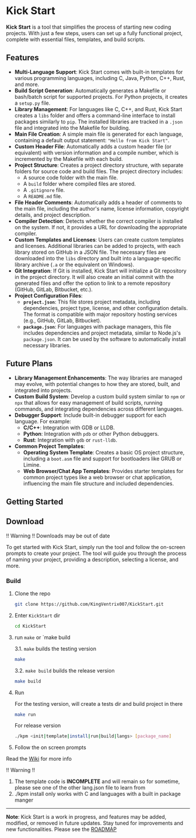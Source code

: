 # Kick Start

**Kick Start** is a tool that simplifies the process of starting new coding projects. With just a few steps, users can set up a fully functional project, complete with essential files, templates, and build scripts.

## Features

- **Multi-Language Support**: Kick Start comes with built-in templates for various programming languages, including C, Java, Python, C++, Rust, and more.
- **Build Script Generation**: Automatically generates a Makefile or bash/batch script for supported projects. For Python projects, it creates a `setup.py` file.
- **Library Management**: For languages like C, C++, and Rust, Kick Start creates a `libs` folder and offers a command-line interface to install packages similarly to `pip`. The installed libraries are tracked in a `.json` file and integrated into the Makefile for building.
- **Main File Creation**: A simple main file is generated for each language, containing a default output statement: `"Hello from Kick Start"`.
- **Custom Header File**: Automatically adds a custom header file (or equivalent) with version information and a compile number, which is incremented by the Makefile with each build.
- **Project Structure**: Creates a project directory structure, with separate folders for source code and build files. The project directory includes:
  - A source code folder with the main file.
  - A `build` folder where compiled files are stored.
  - A `.gitignore` file.
  - A `README.md` file.
- **File Header Comments**: Automatically adds a header of comments to the main file, including the author's name, license information, copyright details, and project description.
- **Compiler Detection**: Detects whether the correct compiler is installed on the system. If not, it provides a URL for downloading the appropriate compiler.
- **Custom Templates and Licenses**: Users can create custom templates and licenses. Additional libraries can be added to projects, with each library stored on GitHub in a JSON file. The necessary files are downloaded into the `libs` directory and built into a language-specific library archive (`.a` or the equivalent on Windows).
- **Git Integration**: If Git is installed, Kick Start will initialize a Git repository in the project directory. It will also create an initial commit with the generated files and offer the option to link to a remote repository (GitHub, GitLab, Bitbucket, etc.).
- **Project Configuration Files**:
  - **`project.json`**: This file stores project metadata, including dependencies, project type, license, and other configuration details. The format is compatible with major repository hosting services (e.g., GitHub, GitLab, Bitbucket).
  - **`package.json`**: For languages with package managers, this file includes dependencies and project metadata, similar to Node.js's `package.json`. It can be used by the software to automatically install necessary libraries.

## Future Plans

- **Library Management Enhancements**: The way libraries are managed may evolve, with potential changes to how they are stored, built, and integrated into projects.
- **Custom Build System**: Develop a custom build system similar to `npm` or `npx` that allows for easy management of build scripts, running commands, and integrating dependencies across different languages.
- **Debugger Support**: Include built-in debugger support for each language. For example:
  - **C/C++**: Integration with GDB or LLDB.
  - **Python**: Integration with `pdb` or other Python debuggers.
  - **Rust**: Integration with `gdb` or `rust-lldb`.
- **Common Project Templates**:
  - **Operating System Template**: Creates a basic OS project structure, including a `boot.asm` file and support for bootloaders like GRUB or Limine.
  - **Web Browser/Chat App Templates**: Provides starter templates for common project types like a web browser or chat application, influencing the main file structure and included dependencies.
## Getting Started

## Download
!! Warning !! Downloads may be out of date

To get started with Kick Start, simply run the tool and follow the on-screen prompts to create your project. The tool will guide you through the process of naming your project, providing a description, selecting a license, and more.

### Build
1. Clone the repo
    ```bash
    git clone https://github.com/KingVentrix007/KickStart.git
    ```
2. Enter `KickStart` dir
    ```bash
    cd KickStart
    ```
3. run `make` or `make build
  
    3.1. `make` builds the testing version
    ```bash
    make
    ``` 
    3.2. `make build` builds the release version
    ```bash
    make build
    ``` 
4. Run
    
     For the testing version, will create a tests dir and build project in there
    ```bash
    make run
    ``` 
    For release version
    ```bash
    ./kpm <init|template|install|run|build|langs> [package_name] 
    ```
5. Follow the on screen prompts

Read the [Wiki](docs/home.md) for more info

!! Warning !!
1. The template code is **INCOMPLETE** and will remain so for sometime, please see one of the other lang.json file to learn from
2. ./kpm install only works with C and languages with a built in package manger


---

**Note**: Kick Start is a work in progress, and features may be added, modified, or removed in future updates. Stay tuned for improvements and new functionalities. Please see the [ROADMAP](ROADMAP.md)


